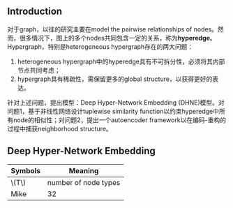## Introduction ##

  对于graph，以往的研究主要在model the pairwise relationships of nodes。然而，很多情况下，图上的多个nodes共同包含一定的关系，称为**hyperedge**。
  Hypergraph，特别是heterogeneous hypergraph存在的两大问题：
  1. heterogeneous hypergraph中的hyperedge具有不可拆分性，必须将其内部节点共同考虑；
  2. hypergraph具有稀疏性，需保留更多的global structure，以获得更好的表达。
  
针对上述问题，提出模型：Deep Hyper-Network Embedding (DHNE)模型。对问题1，基于非线性网络设计tuplewise similarity function以约束hyperedge中所有node的相似性；对问题2，提出一个autoencoder framework以在编码-重构的过程中捕获neighborhood structure。

## Deep Hyper-Network Embedding ##

|    Symbols    | Meaning |
| ---------- | --- |
| \\(T\\) |  number of node types |
| Mike       |  32 |
